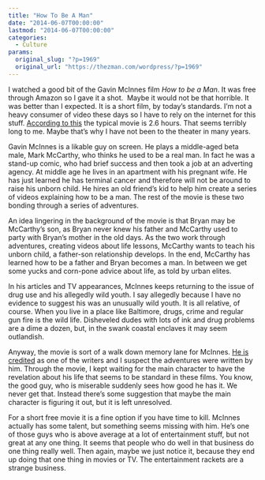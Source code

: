 ```yaml
---
title: "How To Be A Man"
date: "2014-06-07T00:00:00"
lastmod: "2014-06-07T00:00:00"
categories:
  - Culture
params:
  original_slug: "?p=1969"
  original_url: "https://thezman.com/wordpress/?p=1969"
---
```


I watched a good bit of the Gavin McInnes film *How to be a Man*. It was
free through Amazon so I gave it a shot.  Maybe it would not be that
horrible. It was better than I expected. It is a short film, by today’s
standards. I’m not a heavy consumer of video these days so I have to
rely on the internet for this stuff. <a
href="http://www.slashfilm.com/by-the-numbers-the-length-of-feature-films/"
rel="noopener noreferrer" target="_blank">According to this</a> the
typical movie is 2.6 hours. That seems terribly long to me. Maybe that’s
why I have not been to the theater in many years.

Gavin McInnes is a likable guy on screen. He plays a middle-aged beta
male, Mark McCarthy, who thinks he used to be a real man. In fact he was
a stand-up comic, who had brief success and then took a job at an
adverting agency. At middle age he lives in an apartment with his
pregnant wife. He has just learned he has terminal cancer and therefore
will not be around to raise his unborn child. He hires an old friend’s
kid to help him create a series of videos explaining how to be a man.
The rest of the movie is these two bonding through a series of
adventures.

An idea lingering in the background of the movie is that Bryan may be
McCarthy’s son, as Bryan never knew his father and McCarthy used to
party with Bryan’s mother in the old days. As the two work through
adventures, creating videos about life lessons, McCarthy wants to teach
his unborn child, a father-son relationship develops. In the end,
McCarthy has learned how to be a father and Bryan becomes a man. In
between we get some yucks and corn-pone advice about life, as told by
urban elites.

In his articles and TV appearances, McInnes keeps returning to the issue
of drug use and his allegedly wild youth. I say allegedly because I have
no evidence to suggest his was an unusually wild youth. It is all
relative, of course. When you live in a place like Baltimore, drugs,
crime and regular gun fire is the wild life. Disheveled dudes with lots
of ink and drug problems are a dime a dozen, but, in the swank coastal
enclaves it may seem outlandish.

Anyway, the movie is sort of a walk down memory lane for McInnes. <a
href="http://www.imdb.com/title/tt2479384/fullcredits?ref_=tt_ov_wr#writers"
rel="noopener noreferrer" target="_blank">He is credited</a> as one of
the writers and I suspect the adventures were written by him. Through
the movie, I kept waiting for the main character to have the revelation
about his life that seems to be standard in these films. You know, the
good guy, who is miserable suddenly sees how good he has it. We never
get that. Instead there’s some suggestion that maybe the main character
is figuring it out, but it is left unresolved.

For a short free movie it is a fine option if you have time to kill.
McInnes actually has some talent, but something seems missing with him.
He’s one of those guys who is above average at a lot of entertainment
stuff, but not great at any one thing. It seems that people who do well
in that business do one thing really well. Then again, maybe we just
notice it, because they end up doing that one thing in movies or TV. The
entertainment rackets are a strange business.
